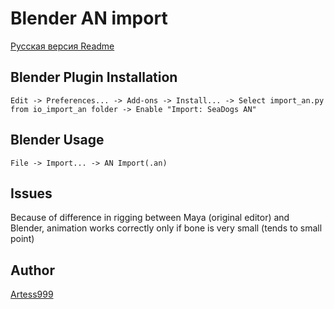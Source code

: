 # Blender AN import

[Русская версия Readme](https://github.com/storm-devs/storm-engine/blob/develop/tools/blender-an-import/README_RUS.md)

## Blender Plugin Installation
```
Edit -> Preferences... -> Add-ons -> Install... -> Select import_an.py from io_import_an folder -> Enable "Import: SeaDogs AN"
```

## Blender Usage
```
File -> Import... -> AN Import(.an)
```

## Issues
Because of difference in rigging between Maya (original editor) and Blender, animation works correctly only if bone is very small (tends to small point)

## Author

[Artess999](https://github.com/Artess999)

